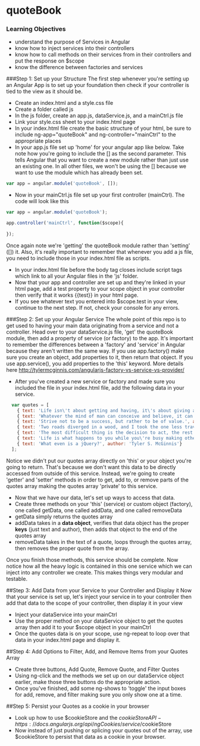 quoteBook
=========

### Learning Objectives
  - understand the purpose of Services in Angular
  - know how to inject services into their controllers
  - know how to call methods on their services from in their controllers and put the response on $scope
  - know the difference between factories and services 



###Step 1: Set up your Structure
The first step whenever you're setting up an Angular App is to set up your foundation then check if your controller is tied to the view as it should be. 
* Create an index.html and a style.css file
* Create a folder called js
* In the js folder, create an app.js, dataService.js, and a mainCtrl.js file
* Link your style.css sheet to your index.html page
* In your index.html file create the basic structure of your html, be sure to include ng-app="quoteBook" and ng-controller="mainCtrl" to the appropriate places
* In your app.js file set up 'home' for your angular app like below. Take note how you're going to include the [] as the second parameter. This tells Angular that you want to create a new module rather than just use an existing one. In all other files, we won't be using the [] because we want to use the module which has already been set.
```javascript
var app = angular.module('quoteBook', []);
```
* Now in your mainCtrl.js file set up your first controller (mainCtrl). The code will look like this
```javascript
var app = angular.module('quoteBook');

app.controller('mainCtrl', function($scope){
  
});
```
Once again note we're 'getting' the quoteBook module rather than 'setting' ([]) it. Also, it's really important to remember that whenever you add a js file, you need to include those in your index.html file as scripts. 
* In your index.html file before the body tag closes include script tags which link to all your Angular files in the 'js' folder.
* Now that your app and controller are set up and they're linked in your html page, add a test property to your scope object in your controller then verify that it works {{test}} in your html page. 
* If you see whatever text you entered into $scope.test in your view, continue to the next step. If not, check your console for any errors. 


###Step 2: Set up your Angular Service
The whole point of this repo is to get used to having your main data originating from a service and not a controller. Head over to your dataService.js file, 'get' the quoteBook module, then add a property of service (or factory) to the app. It's important to remember the differences between a 'factory' and 'service' in Angular because they aren't written the same way. If you use app.factory() make sure you create an object, add properties to it, then return that object. If you use app.service(), you add properties to the 'this' keyword. More details here http://tylermcginnis.com/angularjs-factory-vs-service-vs-provider/
* After you've created a new service or factory and made sure you included the file in your index.html file, add the following data in your service.
```javascript
  var quotes = [
    { text: 'Life isn\'t about getting and having, it\'s about giving and being.', author: 'Kevin Kruse'},
    { text: 'Whatever the mind of man can conceive and believe, it can achieve', author: 'Napoleon Hill'},
    { text: 'Strive not to be a success, but rather to be of value.', author: 'Albert Einstein'},
    { text: 'Two roads diverged in a wood, and I took the one less traveled by, And that has made all the difference.', author: 'Robert Frost'},
    { text: 'The most difficult thing is the decision to act, the rest is merely tenacity.', author: 'Amelia Earhart'},
    { text: 'Life is what happens to you while you\'re busy making other plans.', author: 'John Lennon'},
    { text: 'What even is a jQuery?', author: 'Tyler S. McGinnis'}
  ];
```
Notice we didn't put our quotes array directly on 'this' or your object you're going to return. That's because we don't want this data to be directly accessed from outside of this service. Instead, we're going to create 'getter' and 'setter' methods in order to get, add to, or remove parts of the quotes array making the quotes array 'private' to this service.

* Now that we have our data, let's set up ways to access that data.
* Create three methods on your 'this' (service) or custom object (factory), one called getData, one called addData, and one called removeData
* getData simply returns the quotes array
* addData takes in a **data object**, verifies that data object has the proper **keys** (just text and author), then adds that object to the end of the quotes array
* removeData takes in the text of a quote, loops through the quotes array, then removes the proper quote from the array. 

Once you finish those methods, this service should be complete. Now notice how all the heavy logic is contained in this one service which we can inject into any controller we create. This makes things very modular and testable.

##Step 3: Add Data from your Service to your Controller and Display it
Now that your service is set up, let's inject your service in to your controller then add that data to the scope of your controller, then display it in your view
* Inject your dataService into your mainCtrl
* Use the proper method on your dataService object to get the quotes array then add it to your $scope object in your mainCtrl
* Once the quotes data is on your scope, use ng-repeat to loop over that data in  your index.html page and display it.

##Step 4: Add Options to Filter, Add, and Remove Items from your Quotes Array
* Create three buttons, Add Quote, Remove Quote, and Filter Quotes
* Using ng-click and the methods we set up on our dataService object earlier, make those three buttons do the appropriate action.
* Once you've finished, add some ng-shows to 'toggle' the input boxes for add, remove, and filter making sure you only show one at a time.

##Step 5: Persist your Quotes as a cookie in your browser
* Look up how to use $cookieStore and the $cookieStore API - https://docs.angularjs.org/api/ngCookies/service/$cookieStore
* Now instead of just pushing or splicing your quotes out of the array, use $cookieStore to persist that data as a cookie in your browser.

